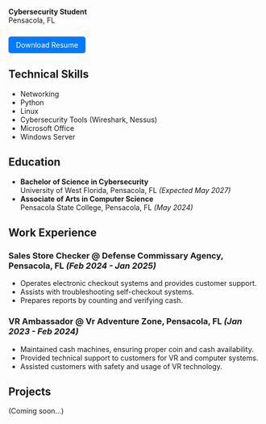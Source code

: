   **Cybersecurity Student**  
Pensacola, FL  

<a href="https://github.com/JohnDBumann/johndbumann.github.io/blob/main/assets/Resume.pdf" style="display: inline-block; padding: 8px 15px; background-color: #007bff; color: white; border-radius: 5px; text-decoration: none; margin-top: 10px;">Download Resume</a>  

## Technical Skills
- Networking
- Python
- Linux
- Cybersecurity Tools (Wireshark, Nessus)
- Microsoft Office
- Windows Server

## Education
- **Bachelor of Science in Cybersecurity**  
  University of West Florida, Pensacola, FL _(Expected May 2027)_  
- **Associate of Arts in Computer Science**  
  Pensacola State College, Pensacola, FL _(May 2024)_  

## Work Experience
### Sales Store Checker @ Defense Commissary Agency, Pensacola, FL _(Feb 2024 - Jan 2025)_
- Operates electronic checkout systems and provides customer support.
- Assists with troubleshooting self-checkout systems.
- Prepares reports by counting and verifying cash.

### VR Ambassador @ Vr Adventure Zone, Pensacola, FL _(Jan 2023 - Feb 2024)_
- Maintained cash machines, ensuring proper coin and cash availability.
- Provided technical support to customers for VR and computer systems.
- Assisted customers with safety and usage of VR technology.

## Projects
(Coming soon...)
